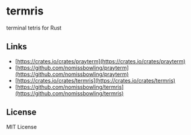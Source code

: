 termris
=======

terminal tetris for Rust


Links
-----

- [https://crates.io/crates/prayterm](https://crates.io/crates/prayterm)
- [https://github.com/nomissbowling/prayterm](https://github.com/nomissbowling/prayterm)
- [https://crates.io/crates/termris](https://crates.io/crates/termris)
- [https://github.com/nomissbowling/termris](https://github.com/nomissbowling/termris)


License
-------

MIT License
